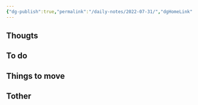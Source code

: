 ```yaml
---
{"dg-publish":true,"permalink":"/daily-notes/2022-07-31/","dgHomeLink":true,"dgPassFrontmatter":false}
---
```


## Thougts



## To do



## Things to move



## Tother



